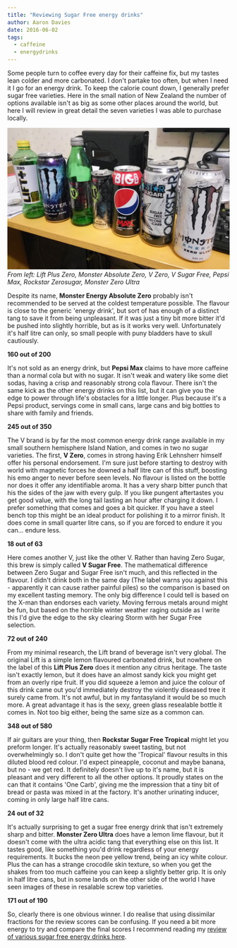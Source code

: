 ```yaml
---
title: "Reviewing Sugar Free energy drinks"
author: Aaron Davies
date: 2016-06-02
tags:
  - caffeine
  - energydrinks
---
```


Some people turn to coffee every day for their caffeine fix, but my tastes lean colder and more carbonated. I don't partake too often, but when I need it I go for an energy drink. To keep the calorie count down, I generally prefer sugar free varieties. Here in the small nation of New Zealand the number of options available isn't as big as some other places around the world, but here I will review in great detail the seven varieties I was able to purchase locally.

[![From left: Lift Plus Zero, Monster Absolute Zero, V Zero, V Sugar Free, Pepsi Max, Rockstar Zerosugar, Monster Zero Ultra](/media/images/blog/drinkies.jpg)](/media/images/blog/drinkies.jpg)
_From left: Lift Plus Zero, Monster Absolute Zero, V Zero, V Sugar Free, Pepsi Max, Rockstar Zerosugar, Monster Zero Ultra_

Despite its name, **Monster Energy Absolute Zero** probably isn't recommended to be served at the coldest temperature possible. The flavour is close to the generic 'energy drink', but sort of has enough of a distinct tang to save it from being unpleasant. If it was just a tiny bit more bitter it'd be pushed into slightly horrible, but as is it works very well. Unfortunately it's half litre can only, so small people with puny bladders have to skull cautiously.

**160 out of 200**

It's not sold as an energy drink, but **Pepsi Max** claims to have more caffeine than a normal cola but with no sugar. It isn't weak and watery like some diet sodas, having a crisp and reasonably strong cola flavour. There isn't the same kick as the other energy drinks on this list, but it can give you the edge to power through life's obstacles for a little longer. Plus because it's a Pepsi product, servings come in small cans, large cans and big bottles to share with family and friends.

**245 out of 350**

The V brand is by far the most common energy drink range available in my small southern hemisphere Island Nation, and comes in two no sugar varieties. The first, **V Zero**, comes in strong having Erik Lehnsherr himself offer his personal endorsement. I'm sure just before starting to destroy with world with magnetic forces he downed a half litre can of this stuff, boosting his emo anger to never before seen levels. No flavour is listed on the bottle nor does it offer any identifiable aroma. It has a very sharp bitter punch that his the sides of the jaw with every gulp. If you like pungent aftertastes you get good value, with the long tail lasting an hour after charging it down. I prefer something that comes and goes a bit quicker. If you have a steel bench top this might be an ideal product for polishing it to a mirror finish. It does come in small quarter litre cans, so if you are forced to endure it you can... endure less.

**18 out of 63**

Here comes another V, just like the other V. Rather than having Zero Sugar, this brew is simply called **V Sugar Free**. The mathematical difference between Zero Sugar and Sugar Free isn't much, and this reflected in the flavour. I didn't drink both in the same day (The label warns you against this - apparently it can cause rather painful piles) so the comparison is based on my excellent tasting memory. The only big difference I could tell is based on the X-man than endorses each variety. Moving ferrous metals around might be fun, but based on the horrible winter weather raging outside as I write this I'd give the edge to the sky clearing Storm with her Sugar Free selection.

**72 out of 240**

From my minimal research, the Lift brand of beverage isn't very global. The original Lift is a simple lemon flavoured carbonated drink, but nowhere on the label of this **Lift Plus Zero** does it mention any citrus heritage. The taste isn't exactly lemon, but it does have an almost sandy kick you might get from an overly ripe fruit. If you did squeeze a lemon and juice the colour of this drink came out you'd immediately destroy the violently diseased tree it surely came from. It's not awful, but in my fantasyland it would be so much more. A great advantage it has is the sexy, green glass resealable bottle it comes in. Not too big either, being the same size as a common can.

**348 out of 580**

If air guitars are your thing, then **Rockstar Sugar Free Tropical** might let you preform longer. It's actually reasonably sweet tasting, but not overwhelmingly so. I don't quite get how the 'Tropical' flavour results in this diluted blood red colour. I'd expect pineapple, coconut and maybe banana, but no - we get red. It definitely doesn't live up to it's name, but it is pleasant and very different to all the other options. It proudly states on the can that it contains 'One Carb', giving me the impression that a tiny bit of bread or pasta was mixed in at the factory. It's another urinating inducer, coming in only large half litre cans.

**24 out of 32**

It's actually surprising to get a sugar free energy drink that isn't extremely sharp and bitter. **Monster Zero Ultra** does have a lemon lime flavour, but it doesn't come with the ultra acidic tang that everything else on this list. It tastes good, like something you'd drink regardless of your energy requirements. It bucks the neon pee yellow trend, being an icy white colour. Plus the can has a strange crocodile skin texture, so when you get the shakes from too much caffeine you can keep a slightly better grip. It is only in half litre cans, but in some lands on the other side of the world I have seen images of these in resalable screw top varieties.

**171 out of 190**

So, clearly there is one obvious winner. I do realise that using dissimilar fractions for the review scores can be confusing. If you need a bit more energy to try and compare the final scores I recommend reading my [review of various sugar free energy drinks here](/media/images/blog/02/reviewing-sugar-free-energy-drinks/index.html).
